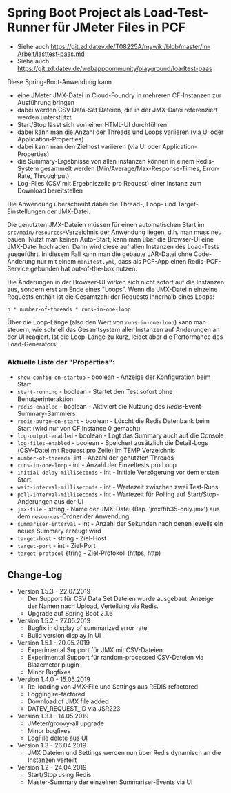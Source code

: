# Spring Boot Project als Load-Test-Runner für JMeter Files in PCF

- Siehe auch https://git.zd.datev.de/T08225A/mywiki/blob/master/In-Arbeit/lasttest-paas.md
- Siehe auch https://git.zd.datev.de/webappcommunity/playground/loadtest-paas

Diese Spring-Boot-Anwendung kann

- eine JMeter JMX-Datei in Cloud-Foundry in mehreren CF-Instanzen zur Ausführung bringen
- dabei werden CSV Data-Set Dateien, die in der JMX-Datei referenziert werden unterstützt
- Start/Stop lässt sich von einer HTML-UI durchführen
- dabei kann man die Anzahl der Threads und Loops variieren (via UI oder Application-Properties)
- dabei kann man den Zielhost variieren (via UI oder Application-Properties)
- die Summary-Ergebnisse von allen Instanzen können in einem Redis-System gesammelt werden
  (Min/Average/Max-Response-Times, Error-Rate, Throughput)
- Log-Files (CSV mit Ergebniszeile pro Request) einer Instanz zum Download bereitstellen

Die Anwendung überschreibt dabei die Thread-, Loop- und Target-Einstellungen der JMX-Datei.

Die genutzten JMX-Dateien müssen für einen automatischen Start im `src/main/resources`-Verzeichnis der
Anwendung liegen, d.h. man muss neu bauen. Nutzt man keinen Auto-Start, kann man über die Browser-UI
eine JMX-Datei hochladen. Dann wird diese auf allen Instanzen des Load-Tests ausgeführt. In diesem
Fall kann man die gebaute JAR-Datei ohne Code-Änderung nur mit einem `manifest.yml`, dass als PCF-App
einen Redis-PCF-Service gebunden hat out-of-the-box nutzen.

Die Änderungen in der Browser-UI wirken sich nicht sofort auf die Instanzen aus, sondern erst am Ende eines
"Loops". Wenn die JMX-Datei n einzelne Requests enthält ist die Gesamtzahl der Requests innerhalb eines Loops:

```n * number-of-threads * runs-in-one-loop```

Über die Loop-Länge (also den Wert von `runs-in-one-loop`) kann man steuern, wie schnell das Gesamtsystem aller Instanzen
auf Änderungen an der UI reagiert. Ist die Loop-Länge zu kurz, leidet aber die Performance des Load-Generators!

### Aktuelle Liste der "Properties":

- `show-config-on-startup` - boolean - Anzeige der Konfiguration beim Start
- `start-running` - boolean - Startet den Test sofort ohne Benutzerinteraktion
- `redis-enabled` - boolean - Aktiviert die Nutzung des *Redis*-Event-Summary-Sammlers
- `redis-purge-on-start` - boolean - Löscht die Redis Datenbank beim Start (wird nur von CF Instance 0 gemacht)
- `log-output-enabled` - boolean - Logt das Summary auch auf die Console
- `log-files-enabled` - boolean - Speichert zusätzlich die Detail-Logs (CSV-Datei mit Request pro Zeile) im TEMP Verzeichnis
- `number-of-threads`- int - Anzahl der genutzten Threads
- `runs-in-one-loop` - int - Anzahl der Einzeltests pro Loop
- `initial-delay-milliseconds` - int - Initiale Verzögerung vor dem ersten Start.
- `wait-interval-milliseconds` - int - Wartezeit zwischen zwei Test-Runs
- `poll-interval-milliseconds` - int - Wartezeit für Polling auf Start/Stop-Änderungen aus der UI
- `jmx-file` - string - Name der JMX-Datei (Bsp. 'jmx/fib35-only.jmx') aus dem `resources`-Ordner der Anwendung
- `summariser-interval` - int - Anzahl der Sekunden nach denen jeweils ein neues Summary erzeugt wird
- `target-host` - string - Ziel-Host
- `target-port` - int - Ziel-Port
- `target-protocol` string - Ziel-Protokoll (https, http)

## Change-Log

- Version 1.5.3 - 22.07.2019
  - Der Support für CSV Data Set Dateien wurde ausgebaut: Anzeige der Namen nach Upload, Verteilung via Redis.
  - Upgrade auf Spring Boot 2.1.6
- Version 1.5.2 - 27.05.2019
  - Bugfix in display of summarized error rate
  - Build version display in UI
- Version 1.5.1 - 20.05.2019
  - Experimental Support für JMX mit CSV-Dateien
  - Experimental Support für random-processed CSV-Dateien via Blazemeter plugin
  - Minor Bugfixes
- Version 1.4.0 - 15.05.2019
  - Re-loading von JMX-File und Settings aus REDIS refactored
  - Logging re-factored
  - Download of JMX file added
  - DATEV_REQUEST_ID via JSR223
- Version 1.3.1 - 14.05.2019
  - JMeter/groovy-all upgrade
  - Minor bugfixes
  - LogFile delete aus UI
- Version 1.3 - 26.04.2019
  - JMX Dateien und Settings werden nun über Redis dynamisch an die Instanzen verteilt
- Version 1.2 - 24.04.2019
  - Start/Stop using Redis
  - Master-Summary der einzelnen Summariser-Events via UI




